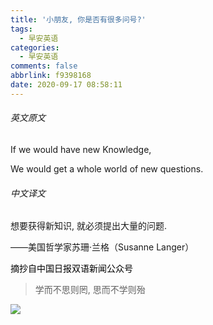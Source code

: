 ```yaml
---
title: '小朋友, 你是否有很多问号?'
tags:
  - 早安英语
categories:
  - 早安英语
comments: false
abbrlink: f9398168
date: 2020-09-17 08:58:11
---
```

<hide>

###### 英文原文

</hide>

<gm-en>

If we would have new Knowledge,

We would get a whole world of new questions.

<!-- more -->

</gm-en>

<hide>

###### 中文译文

</hide>

<gm-cn>

想要获得新知识, 就必须提出大量的问题.

</gm-cn>

<ref>

 ——美国哲学家苏珊·兰格（Susanne Langer）

<mark>

摘抄自中国日报双语新闻公众号

</mark>

</ref>

>学而不思则罔,  思而不学则殆

![](https://cdn.jsdelivr.net/gh/lucas-nz/ImgHosting/img/%E4%B8%AD%E5%9B%BD%E6%97%A5%E6%8A%A5%E5%8F%8C%E8%AF%AD%E6%96%B0%E9%97%BB%E5%85%AC%E4%BC%97%E5%8F%B7.jpg)